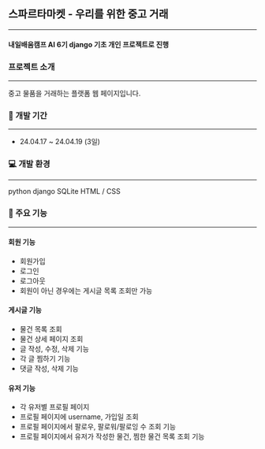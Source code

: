 ## 스파르타마켓 - 우리를 위한 중고 거래
--------------
#### 내일배움캠프 AI 6기 django 기초 개인 프로젝트로 진행

### 프로젝트 소개
-------------
중고 물품을 거래하는 플랫폼 웹 페이지입니다.

### 📅 개발 기간
-----
* 24.04.17 ~ 24.04.19 (3일)

### 💻 개발 환경
-----
python
django
SQLite
HTML / CSS

### 📂 주요 기능
-------
#### 회원 기능
- 회원가입
- 로그인
- 로그아웃
- 회원이 아닌 경우에는 게시글 목록 조회만 가능


#### 게시글 기능
- 물건 목록 조회
- 물건 상세 페이지 조회
- 글 작성, 수정, 삭제 기능
- 각 글 찜하기 기능
- 댓글 작성, 삭제 기능


#### 유저 기능
- 각 유저별 프로필 페이지
- 프로필 페이지에 username, 가입일 조회
- 프로필 페이지에서 팔로우, 팔로워/팔로잉 수 조회 기능
- 프로필 페이지에서 유저가 작성한 물건, 찜한 물건 목록 조회 기능
